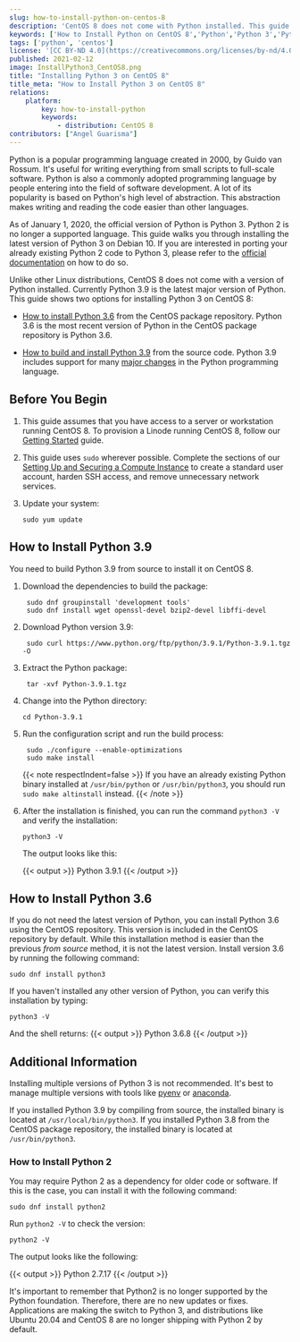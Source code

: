 ```yaml
---
slug: how-to-install-python-on-centos-8
description: 'CentOS 8 does not come with Python installed. This guide shows how to install Python 3.9 from source, or Python 3.6 from the CentOS package repository.'
keywords: ['How to Install Python on CentOS 8','Python','Python 3','Python 2 end of life']
tags: ['python', 'centos']
license: '[CC BY-ND 4.0](https://creativecommons.org/licenses/by-nd/4.0)'
published: 2021-02-12
image: InstallPython3_CentOS8.png
title: "Installing Python 3 on CentOS 8"
title_meta: "How to Install Python 3 on CentOS 8"
relations:
    platform:
        key: how-to-install-python
        keywords:
            - distribution: CentOS 8
contributors: ["Angel Guarisma"]
---
```


Python is a popular programming language created in 2000, by Guido van Rossum. It's useful for writing everything from small scripts to full-scale software. Python is also a commonly adopted programming language by people entering into the field of software development. A lot of its popularity is based on Python's high level of abstraction. This abstraction makes writing and reading the code easier than other languages.

As of January 1, 2020, the official version of Python is Python 3. Python 2 is no longer a supported language. This guide walks you through installing the latest version of Python 3 on Debian 10. If you are interested in porting your already existing Python 2 code to Python 3, please refer to the [official documentation](https://docs.python.org/3/howto/pyporting.html) on how to do so.

Unlike other Linux distributions, CentOS 8 does not come with a version of Python installed. Currently Python 3.9 is the latest major version of Python. This guide shows two options for installing Python 3 on CentOS 8:

- [How to install Python 3.6](#how-to-install-python-36) from the CentOS package repository. Python 3.6 is the most recent version of Python in the CentOS package repository is Python 3.6.

- [How to build and install Python 3.9](#how-to-install-python-39) from the source code. Python 3.9 includes support for many [major changes](https://docs.python.org/3/whatsnew/3.9.html) in the Python programming language.

## Before You Begin

1.  This guide assumes that you have access to a server or workstation running CentOS 8. To provision a Linode running CentOS 8, follow our [Getting Started](/docs/products/platform/get-started/) guide.

1.  This guide uses `sudo` wherever possible. Complete the sections of our [Setting Up and Securing a Compute Instance](/docs/products/compute/compute-instances/guides/set-up-and-secure/) to create a standard user account, harden SSH access, and remove unnecessary network services.

1.  Update your system:

        sudo yum update

## How to Install Python 3.9

You need to build Python 3.9 from source to install it on CentOS 8.

1. Download the dependencies to build the package:

        sudo dnf groupinstall 'development tools'
        sudo dnf install wget openssl-devel bzip2-devel libffi-devel

1. Download Python version 3.9:

        sudo curl https://www.python.org/ftp/python/3.9.1/Python-3.9.1.tgz -O

1. Extract the Python package:

        tar -xvf Python-3.9.1.tgz

1.  Change into the Python directory:

        cd Python-3.9.1

1. Run the configuration script and run the build process:

        sudo ./configure --enable-optimizations
        sudo make install

    {{< note respectIndent=false >}}
If you have an already existing Python binary installed at `/usr/bin/python` or `/usr/bin/python3`, you should run `sudo make altinstall` instead.
{{< /note >}}

1.  After the installation is finished, you can run the command `python3 -V` and verify the installation:

        python3 -V

    The output looks like this:

    {{< output >}}
Python 3.9.1
{{< /output >}}

## How to Install Python 3.6

If you do not need the latest version of Python, you can install Python 3.6 using the CentOS repository. This version is included in the CentOS repository by default. While this installation method is easier than the previous *from source* method, it is not the latest version. Install version 3.6 by running the following command:

    sudo dnf install python3

If you haven't installed any other version of Python, you can verify this installation by typing:

    python3 -V

And the shell returns:
{{< output >}}
Python 3.6.8
{{< /output >}}

## Additional Information

Installing multiple versions of Python 3 is not recommended. It's best to manage multiple versions with tools like [pyenv](https://github.com/pyenv/pyenv) or [anaconda](https://www.anaconda.com/).

If you installed Python 3.9 by compiling from source, the installed binary is located at `/usr/local/bin/python3`. If you installed Python 3.8 from the CentOS package repository, the installed binary is located at `/usr/bin/python3`.

### How to Install Python 2

You may require Python 2 as a dependency for older code or software. If this is the case, you can install it with the following command:

    sudo dnf install python2

Run `python2 -V` to check the version:

    python2 -V

The output looks like the following:

{{< output >}}
Python 2.7.17
{{< /output >}}

It's important to remember that Python2 is no longer supported by the Python foundation. Therefore, there are no new updates or fixes. Applications are making the switch to Python 3, and distributions like Ubuntu 20.04 and CentOS 8 are no longer shipping with Python 2 by default.
